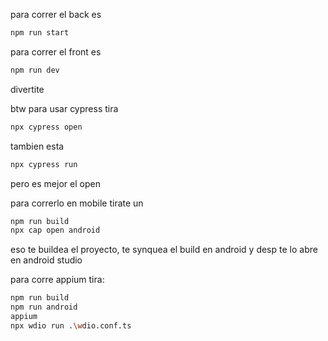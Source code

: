 para correr el back es
```bash
npm run start
```

para correr el front es
```bash
npm run dev
```
divertite

btw para usar cypress tira
```bash
npx cypress open
```
tambien esta
```bash
npx cypress run
```
pero es mejor el open


para correrlo en mobile tirate un
```bash
npm run build
npx cap open android
```

eso te buildea el proyecto, te synquea el build en android y desp te lo abre en android studio

para corre appium tira:

```bash
npm run build 
npm run android
appium
npx wdio run .\wdio.conf.ts
```
